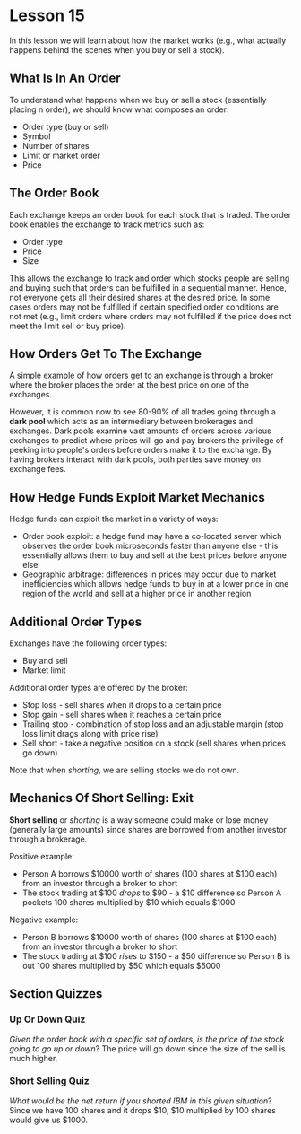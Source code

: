 # Lesson 15

In this lesson we will learn about how the market works (e.g., what actually happens behind the scenes when you buy or sell a stock).

## What Is In An Order

To understand what happens when we buy or sell a stock (essentially placing n order), we should know what composes an order:

- Order type (buy or sell)
- Symbol
- Number of shares
- Limit or market order
- Price

## The Order Book

Each exchange keeps an order book for each stock that is traded. The order book enables the exchange to track metrics such as:

- Order type
- Price
- Size

This allows the exchange to track and order which stocks people are selling and buying such that orders can be fulfilled in a sequential manner. Hence, not everyone gets all their desired shares at the desired price. In some cases orders may not be fulfilled if certain specified order conditions are not met (e.g., limit orders where orders may not fulfilled if the price does not meet the limit sell or buy price).

## How Orders Get To The Exchange

A simple example of how orders get to an exchange is through a broker where the broker places the order at the best price on one of the exchanges.

However, it is common now to see 80-90% of all trades going through a **dark pool** which acts as an intermediary between brokerages and exchanges. Dark pools examine vast amounts of orders across various exchanges to predict where prices will go and pay brokers the privilege of peeking into people's orders before orders make it to the exchange. By having brokers interact with dark pools, both parties save money on exchange fees.

## How Hedge Funds Exploit Market Mechanics

Hedge funds can exploit the market in a variety of ways:

- Order book exploit: a hedge fund may have a co-located server which observes the order book microseconds faster than anyone else - this essentially allows them to buy and sell at the best prices before anyone else
- Geographic arbitrage: differences in prices may occur due to market inefficiencies which allows hedge funds to buy in at a lower price in one region of the world and sell at a higher price in another region

## Additional Order Types

Exchanges have the following order types:

- Buy and sell
- Market limit

Additional order types are offered by the broker:

- Stop loss - sell shares when it drops to a certain price
- Stop gain - sell shares when it reaches a certain price
- Trailing stop - combination of stop loss and an adjustable margin (stop loss limit drags along with price rise)
- Sell short - take a negative position on a stock (sell shares when prices go down)

Note that when _shorting_, we are selling stocks we do not own.

## Mechanics Of Short Selling: Exit

**Short selling** or _shorting_ is a way someone could make or lose money (generally large amounts) since shares are borrowed from another investor through a brokerage.

Positive example:

- Person A borrows $10000 worth of shares (100 shares at $100 each) from an investor through a broker to short
- The stock trading at $100 _drops_ to $90 - a $10 difference so Person A pockets 100 shares multiplied by $10 which equals $1000

Negative example:

- Person B borrows $10000 worth of shares (100 shares at $100 each) from an investor through a broker to short
- The stock trading at $100 _rises_ to $150 - a $50 difference so Person B is out 100 shares multiplied by $50 which equals $5000

## Section Quizzes

### Up Or Down Quiz

_Given the order book with a specific set of orders, is the price of the stock going to go up or down_? The price will go down since the size of the sell is much higher.

### Short Selling Quiz

_What would be the net return if you shorted IBM in this given situation_? Since we have 100 shares and it drops $10, $10 multiplied by 100 shares would give us $1000.
